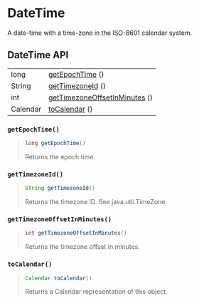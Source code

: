 # DateTime

A date-time with a time-zone in the ISO-8601 calendar system.

## DateTime API

|  |  |
| :--- | :--- |
| long | [getEpochTime](datetime.md#getepochtime) \(\) |
| String | [getTimezoneId](datetime.md#gettimezoneid) \(\) |
| int | [getTimezoneOffsetInMinutes](datetime.md#gettimezoneoffsetinminutes) \(\) |
| Calendar | [toCalendar](datetime.md#tocalendar) \(\) |



### `getEpochTime()`

> ```java
> long getEpochTime()
> ```
>
> Returns the epoch time.

### `getTimezoneId()`

> ```java
> String getTimezoneId()
> ```
>
> Returns the timezone ID. See java.util.TimeZone.

### `getTimezoneOffsetInMinutes()`

> ```java
> int getTimezoneOffsetInMinutes()
> ```
>
> Returns the timezone offset in minutes.

### `toCalendar()`

> ```java
> Calendar toCalendar()
> ```
>
> Returns a Calendar representation of this object.

 

